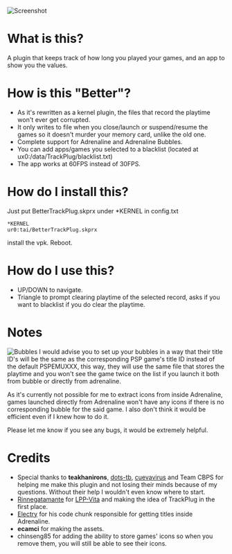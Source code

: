 ![Screenshot](https://i.imgur.com/O1G0EUq.png)
# What is this?
A plugin that keeps track of how long you played your games, and an app to show you the values.

# How is this "Better"?
- As it's rewritten as a kernel plugin, the files that record the playtime won't ever get corrupted.
- It only writes to file when you close/launch or suspend/resume the games so it doesn't murder your memory card, unlike the old one.
- Complete support for Adrenaline and Adrenaline Bubbles.
- You can add apps/games you selected to a blacklist (located at ux0:/data/TrackPlug/blacklist.txt)
- The app works at 60FPS instead of 30FPS.

# How do I install this?
Just put BetterTrackPlug.skprx under *KERNEL in config.txt
```
*KERNEL
ur0:tai/BetterTrackPlug.skprx
```
install the vpk.
Reboot.

# How do I use this?
- UP/DOWN to navigate.
- Triangle to prompt clearing playtime of the selected record, asks if you want to blacklist if you do clear the playtime.

# Notes
![Bubbles](https://i.imgur.com/qZwPMXU.png)
I would advise you to set up your bubbles in a way that their title ID's will be the same as the corresponding PSP game's title ID instead of the default PSPEMUXXX, this way, they will use the same file that stores the playtime and you won't see the game twice on the list if you launch it both from bubble or directly from adrenaline.

As it's currently not possible for me to extract icons from inside Adrenaline, games launched directly from Adrenaline won't have any icons if there is no corresponding bubble for the said game. I also don't think it would be efficient even if I knew how to do it.

Please let me know if you see any bugs, it would be extremely helpful.
# Credits
- Special thanks to **teakhanirons**, [dots-tb](https://github.com/dots-tb), [cuevavirus](https://github.com/cuevavirus/) and Team CBPS for helping me make this plugin and not losing their minds because of my questions. Without their help I wouldn't even know where to start.
- [Rinnegatamante](https://github.com/Rinnegatamante) for [LPP-Vita](https://github.com/Rinnegatamante/lpp-vita) and making the idea of TrackPlug in the first place.
- [Electry](https://github.com/Electry/) for his code chunk responsible for getting titles inside Adrenaline.
- **ecamci** for making the assets.
- chinseng85 for adding the ability to store games' icons so when you remove them, you will still be able to see their icons.
